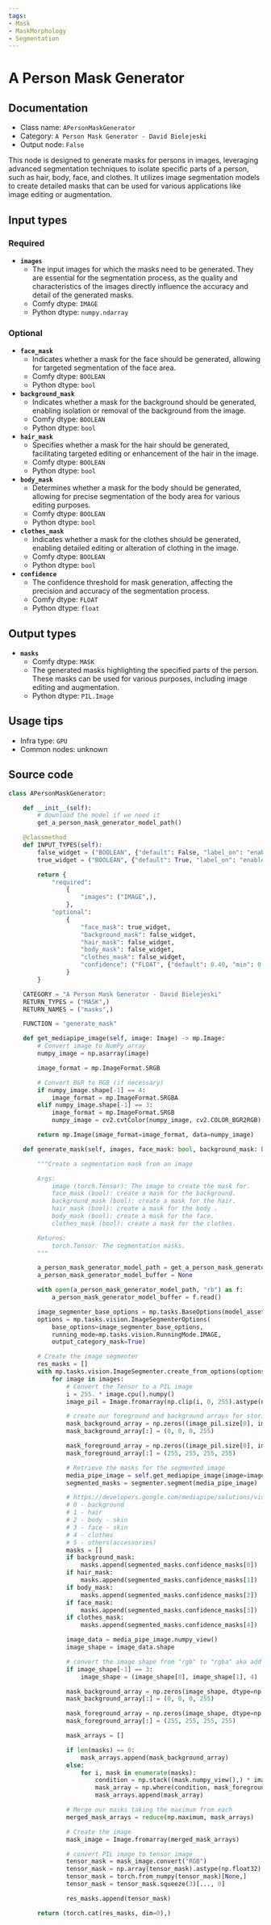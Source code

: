 ```yaml
---
tags:
- Mask
- MaskMorphology
- Segmentation
---
```


# A Person Mask Generator
## Documentation
- Class name: `APersonMaskGenerator`
- Category: `A Person Mask Generator - David Bielejeski`
- Output node: `False`

This node is designed to generate masks for persons in images, leveraging advanced segmentation techniques to isolate specific parts of a person, such as hair, body, face, and clothes. It utilizes image segmentation models to create detailed masks that can be used for various applications like image editing or augmentation.
## Input types
### Required
- **`images`**
    - The input images for which the masks need to be generated. They are essential for the segmentation process, as the quality and characteristics of the images directly influence the accuracy and detail of the generated masks.
    - Comfy dtype: `IMAGE`
    - Python dtype: `numpy.ndarray`
### Optional
- **`face_mask`**
    - Indicates whether a mask for the face should be generated, allowing for targeted segmentation of the face area.
    - Comfy dtype: `BOOLEAN`
    - Python dtype: `bool`
- **`background_mask`**
    - Indicates whether a mask for the background should be generated, enabling isolation or removal of the background from the image.
    - Comfy dtype: `BOOLEAN`
    - Python dtype: `bool`
- **`hair_mask`**
    - Specifies whether a mask for the hair should be generated, facilitating targeted editing or enhancement of the hair in the image.
    - Comfy dtype: `BOOLEAN`
    - Python dtype: `bool`
- **`body_mask`**
    - Determines whether a mask for the body should be generated, allowing for precise segmentation of the body area for various editing purposes.
    - Comfy dtype: `BOOLEAN`
    - Python dtype: `bool`
- **`clothes_mask`**
    - Indicates whether a mask for the clothes should be generated, enabling detailed editing or alteration of clothing in the image.
    - Comfy dtype: `BOOLEAN`
    - Python dtype: `bool`
- **`confidence`**
    - The confidence threshold for mask generation, affecting the precision and accuracy of the segmentation process.
    - Comfy dtype: `FLOAT`
    - Python dtype: `float`
## Output types
- **`masks`**
    - Comfy dtype: `MASK`
    - The generated masks highlighting the specified parts of the person. These masks can be used for various purposes, including image editing and augmentation.
    - Python dtype: `PIL.Image`
## Usage tips
- Infra type: `GPU`
- Common nodes: unknown


## Source code
```python
class APersonMaskGenerator:

    def __init__(self):
        # download the model if we need it
        get_a_person_mask_generator_model_path()

    @classmethod
    def INPUT_TYPES(self):
        false_widget = ("BOOLEAN", {"default": False, "label_on": "enabled", "label_off": "disabled"})
        true_widget = ("BOOLEAN", {"default": True, "label_on": "enabled", "label_off": "disabled"})

        return {
            "required":
                {
                    "images": ("IMAGE",),
                },
            "optional":
                {
                    "face_mask": true_widget,
                    "background_mask": false_widget,
                    "hair_mask": false_widget,
                    "body_mask": false_widget,
                    "clothes_mask": false_widget,
                    "confidence": ("FLOAT", {"default": 0.40, "min": 0.01, "max": 1.0, "step": 0.01},),
                }
        }

    CATEGORY = "A Person Mask Generator - David Bielejeski"
    RETURN_TYPES = ("MASK",)
    RETURN_NAMES = ("masks",)

    FUNCTION = "generate_mask"

    def get_mediapipe_image(self, image: Image) -> mp.Image:
        # Convert image to NumPy array
        numpy_image = np.asarray(image)

        image_format = mp.ImageFormat.SRGB

        # Convert BGR to RGB (if necessary)
        if numpy_image.shape[-1] == 4:
            image_format = mp.ImageFormat.SRGBA
        elif numpy_image.shape[-1] == 3:
            image_format = mp.ImageFormat.SRGB
            numpy_image = cv2.cvtColor(numpy_image, cv2.COLOR_BGR2RGB)

        return mp.Image(image_format=image_format, data=numpy_image)

    def generate_mask(self, images, face_mask: bool, background_mask: bool, hair_mask: bool, body_mask: bool, clothes_mask: bool, confidence: float):

        """Create a segmentation mask from an image

        Args:
            image (torch.Tensor): The image to create the mask for.
            face_mask (bool): create a mask for the background.
            background_mask (bool): create a mask for the hair.
            hair_mask (bool): create a mask for the body .
            body_mask (bool): create a mask for the face.
            clothes_mask (bool): create a mask for the clothes.

        Returns:
            torch.Tensor: The segmentation masks.
        """

        a_person_mask_generator_model_path = get_a_person_mask_generator_model_path()
        a_person_mask_generator_model_buffer = None

        with open(a_person_mask_generator_model_path, "rb") as f:
            a_person_mask_generator_model_buffer = f.read()

        image_segmenter_base_options = mp.tasks.BaseOptions(model_asset_buffer=a_person_mask_generator_model_buffer)
        options = mp.tasks.vision.ImageSegmenterOptions(
            base_options=image_segmenter_base_options,
            running_mode=mp.tasks.vision.RunningMode.IMAGE,
            output_category_mask=True)

        # Create the image segmenter
        res_masks = []
        with mp.tasks.vision.ImageSegmenter.create_from_options(options) as segmenter:
            for image in images:
                # Convert the Tensor to a PIL image
                i = 255. * image.cpu().numpy()
                image_pil = Image.fromarray(np.clip(i, 0, 255).astype(np.uint8))

                # create our foreground and background arrays for storing the mask results
                mask_background_array = np.zeros((image_pil.size[0], image_pil.size[1], 4), dtype=np.uint8)
                mask_background_array[:] = (0, 0, 0, 255)

                mask_foreground_array = np.zeros((image_pil.size[0], image_pil.size[1], 4), dtype=np.uint8)
                mask_foreground_array[:] = (255, 255, 255, 255)

                # Retrieve the masks for the segmented image
                media_pipe_image = self.get_mediapipe_image(image=image_pil)
                segmented_masks = segmenter.segment(media_pipe_image)

                # https://developers.google.com/mediapipe/solutions/vision/image_segmenter#multiclass-model
                # 0 - background
                # 1 - hair
                # 2 - body - skin
                # 3 - face - skin
                # 4 - clothes
                # 5 - others(accessories)
                masks = []
                if background_mask:
                    masks.append(segmented_masks.confidence_masks[0])
                if hair_mask:
                    masks.append(segmented_masks.confidence_masks[1])
                if body_mask:
                    masks.append(segmented_masks.confidence_masks[2])
                if face_mask:
                    masks.append(segmented_masks.confidence_masks[3])
                if clothes_mask:
                    masks.append(segmented_masks.confidence_masks[4])

                image_data = media_pipe_image.numpy_view()
                image_shape = image_data.shape

                # convert the image shape from "rgb" to "rgba" aka add the alpha channel
                if image_shape[-1] == 3:
                    image_shape = (image_shape[0], image_shape[1], 4)

                mask_background_array = np.zeros(image_shape, dtype=np.uint8)
                mask_background_array[:] = (0, 0, 0, 255)

                mask_foreground_array = np.zeros(image_shape, dtype=np.uint8)
                mask_foreground_array[:] = (255, 255, 255, 255)

                mask_arrays = []

                if len(masks) == 0:
                    mask_arrays.append(mask_background_array)
                else:
                    for i, mask in enumerate(masks):
                        condition = np.stack((mask.numpy_view(),) * image_shape[-1], axis=-1) > confidence
                        mask_array = np.where(condition, mask_foreground_array, mask_background_array)
                        mask_arrays.append(mask_array)

                # Merge our masks taking the maximum from each
                merged_mask_arrays = reduce(np.maximum, mask_arrays)

                # Create the image
                mask_image = Image.fromarray(merged_mask_arrays)

                # convert PIL image to tensor image
                tensor_mask = mask_image.convert("RGB")
                tensor_mask = np.array(tensor_mask).astype(np.float32) / 255.0
                tensor_mask = torch.from_numpy(tensor_mask)[None,]
                tensor_mask = tensor_mask.squeeze(3)[..., 0]

                res_masks.append(tensor_mask)

        return (torch.cat(res_masks, dim=0),)

```
